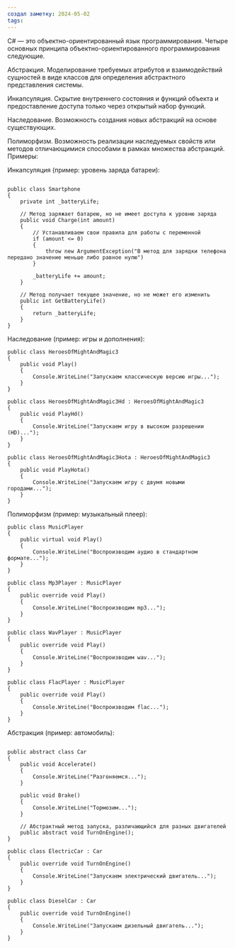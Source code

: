 ```yaml
---
создал заметку: 2024-05-02
tags:
---
```

C# — это объектно-ориентированный язык программирования. Четыре основных принципа объектно-ориентированного программирования следующие.

Абстракция. Моделирование требуемых атрибутов и взаимодействий сущностей в виде классов для определения абстрактного представления системы.

Инкапсуляция. Скрытие внутреннего состояния и функций объекта и предоставление доступа только через открытый набор функций.

Наследование. Возможность создания новых абстракций на основе существующих.

Полиморфизм. Возможность реализации наследуемых свойств или методов отличающимися способами в рамках множества абстракций.
Примеры:

Инкапсуляция (пример: уровень заряда батареи):
```CSharp

public class Smartphone
{
    private int _batteryLife;

    // Метод заряжает батарею, но не имеет доступа к уровню заряда
    public void Charge(int amount)
    {
        // Устанавливаем свои правила для работы с переменной
        if (amount <= 0)
        {
            throw new ArgumentException("В метод для зарядки телефона передано значение меньше либо равное нулю")
        }
      
        _batteryLife += amount;
    }

    // Метод получает текущее значение, но не может его изменить
    public int GetBatteryLife()
    {
        return _batteryLife;
    }
}
```
Наследование (пример: игры и дополнения):
```CSharp
public class HeroesOfMightAndMagic3
{
    public void Play()
    {
        Console.WriteLine("Запускаем классическую версию игры...");
    }
}

public class HeroesOfMightAndMagic3Hd : HeroesOfMightAndMagic3
{
    public void PlayHd()
    {
        Console.WriteLine("Запускаем игру в высоком разрешении (HD)...");
    }
}

public class HeroesOfMightAndMagic3Hota : HeroesOfMightAndMagic3
{
    public void PlayHota()
    {
        Console.WriteLine("Запускаем игру с двумя новыми городами...");
    }
}
```


Полиморфизм (пример: музыкальный плеер):
```CSharp
public class MusicPlayer
{
    public virtual void Play()
    {
        Console.WriteLine("Воспроизводим аудио в стандартном формате...");
    }
}

public class Mp3Player : MusicPlayer
{
    public override void Play()
    {
        Console.WriteLine("Воспроизводим mp3...");
    }
}

public class WavPlayer : MusicPlayer
{
    public override void Play()
    {
        Console.WriteLine("Воспроизводим wav...");
    }
}

public class FlacPlayer : MusicPlayer
{
    public override void Play()
    {
        Console.WriteLine("Воспроизводим flac...");
    }
}
```

Абстракция (пример: автомобиль):
```CSharp

public abstract class Car
{
    public void Accelerate()
    {
        Console.WriteLine("Разгоняемся...");
    }

    public void Brake()
    {
        Console.WriteLine("Тормозим...");
    }

    // Абстрактный метод запуска, различающийся для разных двигателей
    public abstract void TurnOnEngine();
}

public class ElectricCar : Car
{
    public override void TurnOnEngine()
    {
        Console.WriteLine("Запускаем электрический двигатель...");
    }
}

public class DieselCar : Car
{
    public override void TurnOnEngine()
    {
        Console.WriteLine("Запускаем дизельный двигатель...");
    }
}
```
